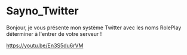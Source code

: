# Sayno_Twitter
Bonjour, je vous présente mon système Twitter avec les noms RolePlay déterminer à l'entrer de votre serveur !

https://youtu.be/En3S5du6rVM

